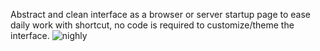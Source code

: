 Abstract and clean interface as a browser or server startup page to ease daily work with shortcut, no code is required to customize/theme the interface.
![nighly](https://user-images.githubusercontent.com/86926668/159874320-0138e0ea-2467-44c1-9462-9237be2c200c.PNG)
